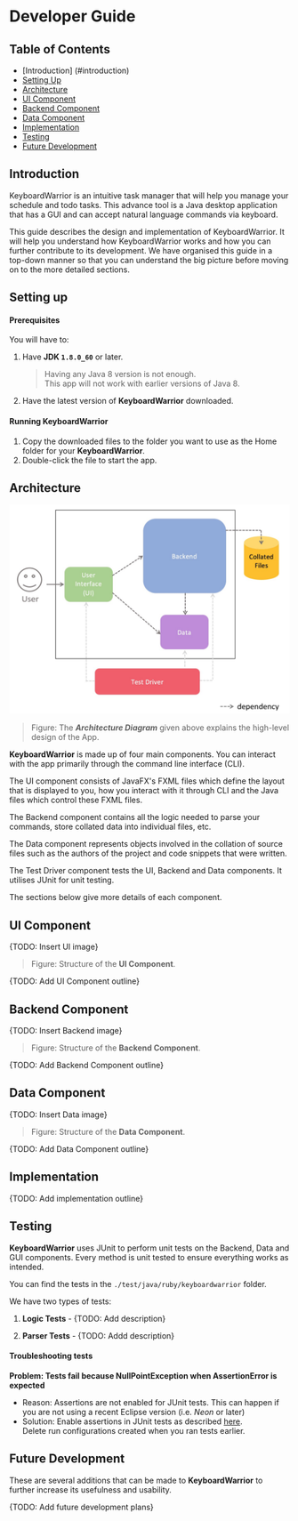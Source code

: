 # Developer Guide 

## Table of Contents

* [Introduction] (#introduction)
* [Setting Up](#setting-up)
* [Architecture](#architecture)
* [UI Component](#ui-component)
* [Backend Component](#backend-component)
* [Data Component](#data-component)
* [Implementation](#implementation)
* [Testing](#testing)
* [Future Development](#future-development)

## Introduction

KeyboardWarrior is an intuitive task manager that will help you manage your schedule and todo tasks. This advance tool is a Java desktop application that has a GUI and can accept natural language commands via keyboard.  

This guide describes the design and implementation of KeyboardWarrior. It will help you understand how KeyboardWarrior works and how you can further contribute to its development. We have organised this guide in a top-down manner so that you can understand the big picture before moving on to the more detailed sections.

## Setting up

#### Prerequisites

You will have to:

1. Have **JDK `1.8.0_60`**  or later. <br>

    > Having any Java 8 version is not enough. <br>
    This app will not work with earlier versions of Java 8.
    
2. Have the latest version of **KeyboardWarrior** downloaded. <br>

#### Running KeyboardWarrior

1. Copy the downloaded files to the folder you want to use as the Home folder for your **KeyboardWarrior**.
2. Double-click the file to start the app.

## Architecture

<img src="images/Architecture.jpg" width="700"> <br>
> Figure: The **_Architecture Diagram_** given above explains the high-level design of the App. 

**KeyboardWarrior** is made up of four main components. You can interact with the app primarily through the command line interface (CLI).

The UI component consists of JavaFX's FXML files which define the layout that is displayed to you, how you interact with it through CLI and the Java files which control these FXML files. 

The Backend component contains all the logic needed to parse your commands, store collated data into individual files, etc.

The Data component represents objects involved in the collation of source files such as the authors of the project and code snippets that were written.

The Test Driver component tests the UI, Backend and Data components. It utilises JUnit for unit testing.

The sections below give more details of each component.


## UI Component

{TODO: Insert UI image}

> Figure: Structure of the **UI Component**.

{TODO: Add UI Component outline}

## Backend Component

{TODO: Insert Backend image}

> Figure: Structure of the **Backend Component**.

{TODO: Add Backend Component outline}

## Data Component

{TODO: Insert Data image}

> Figure: Structure of the **Data Component**.

{TODO: Add Data Component outline}


## Implementation

{TODO: Add implementation outline}

## Testing

**KeyboardWarrior** uses JUnit to perform unit tests on the Backend, Data and GUI components. Every method is unit tested to ensure everything works as intended.

You can find the tests in the `./test/java/ruby/keyboardwarrior` folder.

We have two types of tests:

1. **Logic Tests** - {TODO: Add description}
  
2. **Parser Tests** - {TODO: Addd description}
  
 
#### Troubleshooting tests
 **Problem: Tests fail because NullPointException when AssertionError is expected**
 * Reason: Assertions are not enabled for JUnit tests. 
   This can happen if you are not using a recent Eclipse version (i.e. _Neon_ or later)
 * Solution: Enable assertions in JUnit tests as described 
   [here](http://stackoverflow.com/questions/2522897/eclipse-junit-ea-vm-option). <br>
   Delete run configurations created when you ran tests earlier.
  
## Future Development	

These are several additions that can be made to **KeyboardWarrior**	 to further increase its usefulness and usability.

{TODO: Add future development plans}
